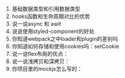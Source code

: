 1. 基础数据类型和引用数据类型
2. hooks函数和生命周期对比的优势
3. 说一说async 和 awit
4. 说说使用styled-component的好处
5. 你知道webpack之中loader和plugin的差别吗
6. 你知道如何存储和使用cookies吗：setCookie
7. 说一说flex布局的优点：
8. 说一说浅拷贝和深拷贝：
9. 你项目里的mockjs怎么写的：